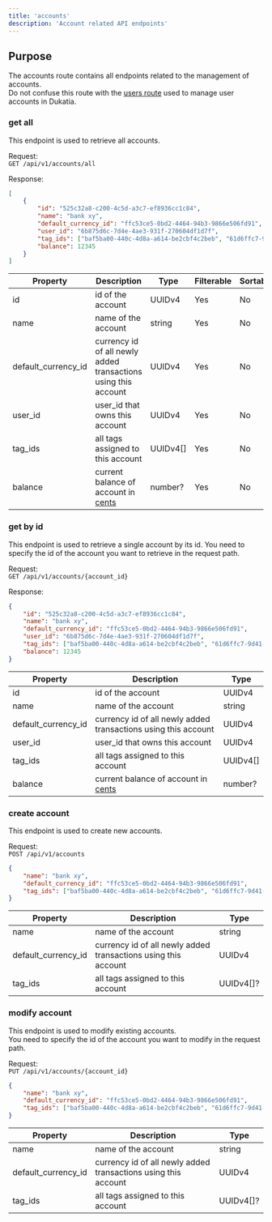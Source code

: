 ```yaml
---
title: 'accounts'
description: 'Account related API endpoints'
---
```


## Purpose

The accounts route contains all endpoints related to the management of accounts.  
Do not confuse this route with the [users route](./users) used to manage user accounts in Dukatia.


### get all

This endpoint is used to retrieve all accounts. 

Request:  
`GET /api/v1/accounts/all`

Response:
```json
[
	{
		"id": "525c32a8-c200-4c5d-a3c7-ef8936cc1c84",
		"name": "bank xy",
		"default_currency_id": "ffc53ce5-0bd2-4464-94b3-9866e506fd91",
		"user_id": "6b875d6c-7d4e-4ae3-931f-270604df1d7f",
		"tag_ids": ["baf5ba00-440c-4d8a-a614-be2cbf4c2beb", "61d6ffc7-9d41-4d4d-ac0b-1c4fb92606eb"],
		"balance": 12345
	}
]
```

| Property 						| Description 																										| Type 			| Filterable 	| Sortable 		|
| ------------------- | --------------------------------------------------------------- | --------- | ----------- | ----------- |
| id 									| id of the account 																							| UUIDv4 		| Yes					| No					|
| name 								| name of the account 																						| string 		| Yes					| No					|
| default_currency_id | currency id of all newly added transactions using this account	| UUIDv4 		| Yes					| No					|
| user_id 						| user_id that owns this account 																	| UUIDv4 		| Yes					| No					|
| tag_ids 						| all tags assigned to this account 															| UUIDv4\[] | Yes					| No					|
| balance							|	current balance of account in [cents](../currency)							| number?		| Yes					| No					|


### get by id

This endpoint is used to retrieve a single account by its id. 
You need to specify the id of the account you want to retrieve in the request path.

Request:  
`GET /api/v1/accounts/{account_id}`

Response:
```json
{
	"id": "525c32a8-c200-4c5d-a3c7-ef8936cc1c84",
	"name": "bank xy",
	"default_currency_id": "ffc53ce5-0bd2-4464-94b3-9866e506fd91",
	"user_id": "6b875d6c-7d4e-4ae3-931f-270604df1d7f",
	"tag_ids": ["baf5ba00-440c-4d8a-a614-be2cbf4c2beb", "61d6ffc7-9d41-4d4d-ac0b-1c4fb92606eb"],
	"balance": 12345
}
```

| Property 						| Description 																										| Type 			|
| ------------------- | --------------------------------------------------------------- | --------- |
| id 									| id of the account 																							| UUIDv4 		|
| name 								| name of the account 																						| string 		|
| default_currency_id | currency id of all newly added transactions using this account	| UUIDv4 		|
| user_id 						| user_id that owns this account 																	| UUIDv4 		|
| tag_ids 						| all tags assigned to this account 															| UUIDv4\[] |
| balance							|	current balance of account in [cents](../currency)							| number?		|


### create account

This endpoint is used to create new accounts. 

Request:  
`POST /api/v1/accounts`
```json
{
	"name": "bank xy",
	"default_currency_id": "ffc53ce5-0bd2-4464-94b3-9866e506fd91",
	"tag_ids": ["baf5ba00-440c-4d8a-a614-be2cbf4c2beb", "61d6ffc7-9d41-4d4d-ac0b-1c4fb92606eb"]
}
```

| Property 						| Description 																										| Type 			 |
| ------------------- | --------------------------------------------------------------- | ---------- |
| name 								| name of the account 																						| string 		 |
| default_currency_id | currency id of all newly added transactions using this account	| UUIDv4 		 |
| tag_ids 						| all tags assigned to this account 															| UUIDv4\[]? |


### modify account

This endpoint is used to modify existing accounts.  
You need to specify the id of the account you want to modify in the request path.

Request:  
`PUT /api/v1/accounts/{account_id}`
```json
{
	"name": "bank xy",
	"default_currency_id": "ffc53ce5-0bd2-4464-94b3-9866e506fd91",
	"tag_ids": ["baf5ba00-440c-4d8a-a614-be2cbf4c2beb", "61d6ffc7-9d41-4d4d-ac0b-1c4fb92606eb"]
}
```

| Property 						| Description 																										| Type 			 |
| ------------------- | --------------------------------------------------------------- | ---------- |
| name 								| name of the account 																						| string 		 |
| default_currency_id | currency id of all newly added transactions using this account	| UUIDv4 		 |
| tag_ids 						| all tags assigned to this account 															| UUIDv4\[]? |
